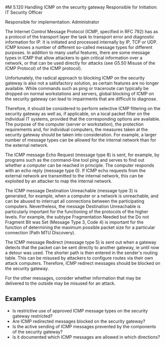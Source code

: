 #M 5.120 Handling ICMP on the security gateway
Responsible for Initiation: IT Security Officer

Responsible for implementation: Administrator

The Internet Control Message Protocol (ICMP, specified in RFC 792) has as a protocol of the transport layer the task to transport error and diagnostic information for IP. It is initiated and processed internally by IP, TCP or UDP. ICMP knows a number of different so-called message types for different purposes. In addition to many useful features, there are some message types in ICMP that allow attackers to gain critical information over a network, or that can be used directly for attacks (see G5.50 Misuse of the ICMP Protocol) of the ICMP protocol).

Unfortunately, the radical approach to blocking ICMP on the security gateway is also not a satisfactory solution, as certain features are no longer available. While commands such as ping or traceroute can typically be dropped on normal workstations and servers, global blocking of ICMP on the security gateway can lead to impairments that are difficult to diagnose.

Therefore, it should be considered to perform selective ICMP filtering on the security gateway as well as, if applicable, on a local packet filter on the individual IT systems, provided that the corresponding options are available. The purpose of the computer (server or workstation), the protection requirements and, for individual computers, the measures taken at the security gateway should be taken into consideration. For example, a larger number of message types can be allowed for the internal network than for the external network.

The ICMP message Echo Request (message type 8) is sent, for example, by programs such as the command-line tool ping and serves to find out whether a computer can be reached in principle. The computer responds with an echo reply (message type 0). If ICMP echo requests from the external network are transmitted to the internal network, this can be exploited by an attacker to map the internal network.

The ICMP message Destination Unreachable (message type 3) is generated, for example, when a computer or a network is unreachable, and can be abused to interrupt all connections between the participating computers. Nevertheless, the message Destination Unreachable is particularly important for the functioning of the protocols of the higher levels. For example, the subtype Fragmentation Needed but the Do not Fragment Bit was Set (Message Type 3, Code 4) is important for the function of determining the maximum possible packet size for a particular connection (Path MTU Discovery).

The ICMP message Redirect (message type 5) is sent out when a gateway detects that the packet can be sent directly to another gateway, ie until now a detour was used. The shorter path is then entered in the sender's routing table. This can be misused by attackers to configure routes via their own attack computers. Therefore, ICMP redirect messages should be blocked on the security gateway.

For the other messages, consider whether information that may be delivered to the outside may be misused for an attack.



## Examples 
* Is restrictive use of approved ICMP message types on the security gateway restricted?
* Are ICMP redirected messages blocked on the security gateway?
* Is the active sending of ICMP messages prevented by the components of the security gateway?
* Is it documented which ICMP messages are allowed in which directions?




